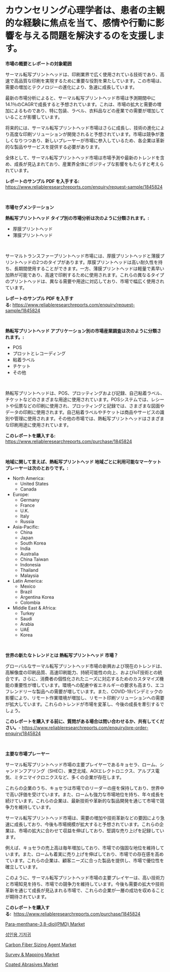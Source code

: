 <p><h1>カウンセリング心理学者は、患者の主観的な経験に焦点を当て、感情や行動に影響を与える問題を解決するのを支援します。</h1></p><p><strong>市場の概要とレポートの対象範囲</strong></p>
<p><p>サーマル転写プリントヘッドは、印刷業界で広く使用されている技術であり、高速で高品質な印刷を実現するために重要な役割を果たしています。この市場は、需要の増加とテクノロジーの進化により、急速に成長しています。</p><p>最新の市場分析によると、サーマル転写プリントヘッド市場は予測期間中に14.1％のCAGRで成長すると予想されています。これは、市場の拡大と需要の増加によるものであり、特に包装、ラベル、衣料品などの産業での需要が増加していることが影響しています。</p><p>将来的には、サーマル転写プリントヘッド市場はさらに成長し、技術の進化により高度な印刷ソリューションが開発されると予想されています。市場は競争が激しくなりつつあり、新しいプレーヤーが市場に参入しているため、各企業は革新的な製品やサービスを提供する必要があります。</p><p>全体として、サーマル転写プリントヘッド市場は市場予測や最新のトレンドを含め、成長が見込まれており、産業界全体にポジティブな影響をもたらすと考えられています。</p></p>
<p><strong>レポートのサンプル PDF を入手する:</strong> <a href="https://www.reliableresearchreports.com/enquiry/request-sample/1845824">https://www.reliableresearchreports.com/enquiry/request-sample/1845824</a></p>
<p>&nbsp;</p>
<p><strong>市場セグメンテーション</strong></p>
<p><strong>熱転写プリントヘッド タイプ別の市場分析は次のように分類されます。:</strong></p>
<p><ul><li>厚膜プリントヘッド</li><li>薄膜プリントヘッド</li></ul></p>
<p>&nbsp;</p>
<p><p>サーマルトランスファープリントヘッド市場には、厚膜プリントヘッドと薄膜プリントヘッドの2つのタイプがあります。厚膜プリントヘッドは高い耐久性を持ち、長期間使用することができます。一方、薄膜プリントヘッドは軽量で素早い加熱が可能であり、高速で印刷するために使用されます。これらの異なるタイプのプリントヘッドは、異なる需要や用途に対応しており、市場で幅広く使用されています。</p></p>
<p><strong>レポートのサンプル PDF を入手する:</strong>&nbsp;<a href="https://www.reliableresearchreports.com/enquiry/request-sample/1845824">https://www.reliableresearchreports.com/enquiry/request-sample/1845824</a></p>
<p>&nbsp;</p>
<p><strong> 熱転写プリントヘッド アプリケーション別の市場産業調査は次のように分類されます。:</strong></p>
<p><ul><li>POS</li><li>プロットとレコーディング</li><li>粘着ラベル</li><li>チケット</li><li>その他</li></ul></p>
<p>&nbsp;</p>
<p><p>熱転写プリントヘッドは、POS、プロッティングおよび記録、自己粘着ラベル、チケットなどのさまざまな用途に使用されています。POSシステムでは、レシートや伝票などの印刷に使用され、プロッティングと記録では、さまざまな図面やデータの印刷に使用されます。自己粘着ラベルやチケットは商品やサービスの識別や管理に使用されます。その他の市場では、熱転写プリントヘッドはさまざまな印刷用途に使用されています。</p></p>
<p><strong>このレポートを購入する:</strong>&nbsp; <a href="https://www.reliableresearchreports.com/purchase/1845824">https://www.reliableresearchreports.com/purchase/1845824</a></p>
<p>&nbsp;</p>
<p><strong>地域に関して言えば、熱転写プリントヘッド 地域ごとに利用可能なマーケットプレーヤーは次のとおりです。:</strong></p>
<p><ul>
    <li>
        North America:
        <ul>
            <li>United States</li>
            <li>Canada</li>
        </ul>
    </li>
    <li>
        Europe:
        <ul>
            <li>Germany</li>
            <li>France</li>
            <li>U.K.</li>
            <li>Italy</li>
            <li>Russia</li>
        </ul>
    </li>
    <li>
        Asia-Pacific:
        <ul>
            <li>China</li>
            <li>Japan</li>
            <li>South Korea</li>
            <li>India</li>
            <li>Australia</li>
            <li>China Taiwan</li>
            <li>Indonesia</li>
            <li>Thailand</li>
            <li>Malaysia</li>
        </ul>
    </li>
    <li>
        Latin America:
        <ul>
            <li>Mexico</li>
            <li>Brazil</li>
            <li>Argentina Korea</li>
            <li>Colombia</li>
        </ul>
    </li>
    <li>
        Middle East & Africa:
        <ul>
            <li>Turkey</li>
            <li>Saudi</li>
            <li>Arabia</li>
            <li>UAE</li>
            <li>Korea</li>
        </ul>
    </li>
    </ul></p>
<p>&nbsp;</p>
<p><strong>世界の新たなトレンドとは 熱転写プリントヘッド 市場？</strong></p>
<p><p>グローバルなサーマル転写プリントヘッド市場の新興および現在のトレンドは、高解像度の印刷品質、高速印刷能力、持続可能性の向上、およびIoT技術との統合です。さらに、消費者の個性化されたニーズに対応するためのカスタマイズ機能の重要性が増しています。環境への配慮や省エネルギーの要求も高まり、エコフレンドリーな製品への需要が増しています。また、COVID-19パンデミックの影響により、リモート作業環境が増加し、リモート印刷ソリューションへの需要が拡大しています。これらのトレンドが市場を変革し、今後の成長を牽引するでしょう。</p></p>
<p><strong>このレポートを購入する前に、質問がある場合は問い合わせるか、共有してください。</strong>- <a href="https://www.reliableresearchreports.com/enquiry/pre-order-enquiry/1845824">https://www.reliableresearchreports.com/enquiry/pre-order-enquiry/1845824</a></p>
<p>&nbsp;</p>
<p><strong>主要な市場プレーヤー</strong></p>
<p><p>サーマル転写プリントヘッド市場の主要プレイヤーであるキョセラ、ローム、シャンドンフアリング（SHEC）、東芝北域、AOIエレクトロニクス、アルプス電気、ミタニマイクロニクスなど、多くの企業が存在します。 </p><p>これらの企業のうち、キョセラは市場でのリーダーの座を保持しており、世界中で高い評価を受けています。また、ロームも強力な市場地位を持ち、年々成長を続けています。これらの企業は、最新技術や革新的な製品開発を通じて市場で競争力を維持しています。 </p><p>サーマル転写プリントヘッド市場は、需要の増加や技術革新などの要因により急速に成長しており、今後も市場規模が拡大すると予想されています。これらの企業は、市場の拡大に合わせて収益を伸ばしており、堅調な売り上げを記録しています。 </p><p>例えば、キョセラの売上高は毎年増加しており、市場での強固な地位を維持しています。また、ロームも着実に売り上げを伸ばしており、市場での存在感を高めています。これらの企業は、顧客ニーズに合った製品を提供し、市場で優位性を確立しています。 </p><p>このように、サーマル転写プリントヘッド市場の主要プレイヤーは、高い技術力と市場知見を持ち、市場での競争力を維持しています。今後も需要の拡大や技術革新を通じて成長が見込まれる市場で、これらの企業が一層の成功を収めることが期待されています。</p></p>
<p><strong>このレポートを購入する:</strong>&nbsp;&nbsp;<a href="https://www.reliableresearchreports.com/purchase/1845824">https://www.reliableresearchreports.com/purchase/1845824</a></p>
<p><p><a href="https://issuu.com/reportprime-2/docs/para-menthane-38-diolpmd-market-size-2030.pptx">Para-menthane-3,8-diol(PMD) Market</a></p><p><a href="https://github.com/vdhdwjyp90142/Market-Research-Report-List-1/blob/main/3990428190466.md">성인용 기저귀</a></p><p><a href="https://github.com/dringals/Market-Research-Report-List-3/blob/main/carbon-fiber-sizing-agent-market.md">Carbon Fiber Sizing Agent Market</a></p><p><a href="https://bubble-tree-ea4.notion.site/Survey-Mapping-Market-Size-Market-Share-and-Global-Market-Analysis-Report-2024-2031-0b46d3ed9a3b4c8285662a5bc5730e1d">Survey & Mapping Market</a></p><p><a href="https://github.com/lbird53714/Market-Research-Report-List-3/blob/main/coated-abrasives-market.md">Coated Abrasives Market</a></p></p>